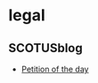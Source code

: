 # legal

## SCOTUSblog
- [Petition of the day](http://www.scotusblog.com/2016/05/petition-of-the-day-937/)


